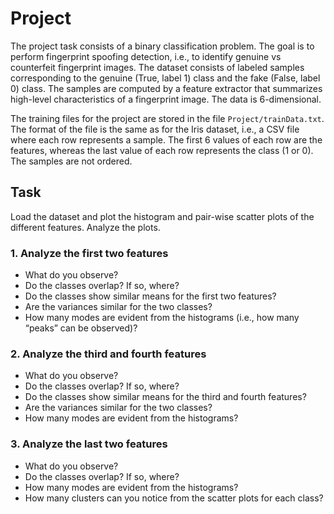 # Project

The project task consists of a binary classification problem. The goal is to perform fingerprint spoofing detection, i.e., to identify genuine vs counterfeit fingerprint images. The dataset consists of labeled samples corresponding to the genuine (True, label 1) class and the fake (False, label 0) class. The samples are computed by a feature extractor that summarizes high-level characteristics of a fingerprint image. The data is 6-dimensional.

The training files for the project are stored in the file `Project/trainData.txt`. The format of the file is the same as for the Iris dataset, i.e., a CSV file where each row represents a sample. The first 6 values of each row are the features, whereas the last value of each row represents the class (1 or 0). The samples are not ordered.

## Task

Load the dataset and plot the histogram and pair-wise scatter plots of the different features. Analyze the plots.

### 1. Analyze the first two features

- What do you observe?
- Do the classes overlap? If so, where?
- Do the classes show similar means for the first two features?
- Are the variances similar for the two classes?
- How many modes are evident from the histograms (i.e., how many “peaks” can be observed)?

### 2. Analyze the third and fourth features

- What do you observe?
- Do the classes overlap? If so, where?
- Do the classes show similar means for the third and fourth features?
- Are the variances similar for the two classes?
- How many modes are evident from the histograms?

### 3. Analyze the last two features

- What do you observe?
- Do the classes overlap? If so, where?
- How many modes are evident from the histograms?
- How many clusters can you notice from the scatter plots for each class?